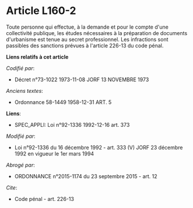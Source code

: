 # Article L160-2

Toute personne qui effectue, à la demande et pour le compte d'une collectivité publique, les études nécessaires à la
préparation de documents d'urbanisme est tenue au secret professionnel. Les infractions sont passibles des sanctions prévues
à l'article 226-13 du code pénal.

**Liens relatifs à cet article**

_Codifié par_:

  - Décret n°73-1022 1973-11-08 JORF 13 NOVEMBRE 1973

_Anciens textes_:

  - Ordonnance 58-1449 1958-12-31 ART. 5

**Liens**:

  - SPEC_APPLI: Loi n°92-1336 1992-12-16 art. 373

_Modifié par_:

  - Loi n°92-1336 du 16 décembre 1992 - art. 333 (V) JORF 23 décembre 1992 en vigueur le 1er mars 1994

_Abrogé par_:

  - ORDONNANCE n°2015-1174 du 23 septembre 2015 - art. 12

_Cite_:

  - Code pénal - art. 226-13
